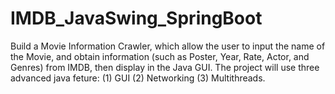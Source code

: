 # IMDB_JavaSwing_SpringBoot
Build a Movie Information Crawler, which allow the user to input the name of the Movie, and obtain information (such as Poster, Year, Rate, Actor, and Genres) from IMDB, then display in the Java GUI. The project will use three advanced java feture: (1) GUI (2) Networking (3) Multithreads.
